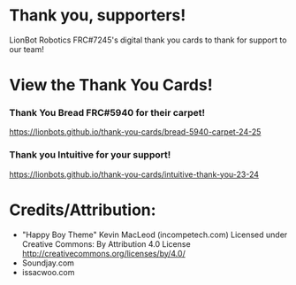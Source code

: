 # Thank you, supporters!
LionBot Robotics FRC#7245's digital thank you cards to thank for support to our team!

# View the Thank You Cards!
### Thank You Bread FRC#5940 for their carpet!
https://lionbots.github.io/thank-you-cards/bread-5940-carpet-24-25
### Thank you Intuitive for your support!
https://lionbots.github.io/thank-you-cards/intuitive-thank-you-23-24

# Credits/Attribution:
- "Happy Boy Theme" Kevin MacLeod (incompetech.com) Licensed under
   Creative Commons: By Attribution 4.0 License
   http://creativecommons.org/licenses/by/4.0/
- Soundjay.com
- issacwoo.com